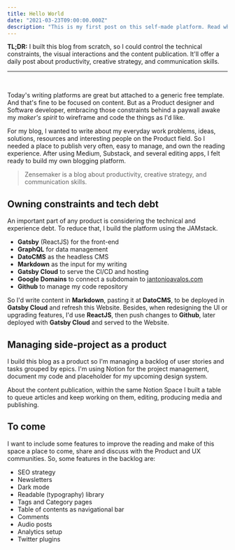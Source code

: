 ```yaml
---
title: Hello World
date: "2021-03-23T09:00:00.000Z"
description: "This is my first post on this self-made platform. Read what to expect on this publication and some details about how it was done."
---
```


**TL;DR:** I built this blog from scratch, so I could control the technical constraints, the visual interactions and the content publication. It'll offer a daily post about productivity, creative strategy, and communication skills.

---

<br />

Today's writing platforms are great but attached to a generic free template. And that's fine to be focused on content. But as a Product designer and Software developer, embracing those constraints behind a paywall awake my _maker's spirit_ to wireframe and code the things as I'd like.

For my blog, I wanted to write about my everyday work problems, ideas, solutions, resources and interesting people on the Product field. So I needed a place to publish very often, easy to manage, and own the reading experience. After using Medium, Substack, and several editing apps, I felt ready to build my own blogging platform.

> Zensemaker is a blog about productivity, creative strategy, and communication skills.

## Owning constraints and tech debt

An important part of any product is considering the technical and experience debt. To reduce that, I build the platform using the JAMstack.

- **Gatsby** (ReactJS) for the front-end
- **GraphQL** for data management
- **DatoCMS** as the headless CMS
- **Markdown** as the input for my writing
- **Gatsby Cloud** to serve the CI/CD and hosting
- **Google Domains** to connect a subdomain to [jantonioavalos.com](https://jantonioavalos.com)
- **Github** to manage my code repository

So I'd write content in **Markdown**, pasting it at **DatoCMS**, to be deployed in **Gatsby Cloud** and refresh this Website. Besides, when redesigning the UI or upgrading features, I'd use **ReactJS**, then push changes to **Github**, later deployed with **Gatsby Cloud** and served to the Website.

## Managing side-project as a product

I build this blog as a product so I'm managing a backlog of user stories and tasks grouped by epics. I'm using Notion for the project management, document my code and placeholder for my upcoming design system.

About the content publication, within the same Notion Space I built a table to queue articles and keep working on them, editing, producing media and publishing.

## To come

I want to include some features to improve the reading and make of this space a place to come, share and discuss with the Product and UX communities. So, some features in the backlog are:

- SEO strategy
- Newsletters
- Dark mode
- Readable (typography) library
- Tags and Category pages
- Table of contents as navigational bar
- Comments
- Audio posts
- Analytics setup
- Twitter plugins

